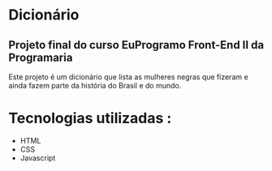 # Dicionário

## Projeto final do curso EuProgramo Front-End II da Programaria

Este projeto é um dicionário que lista as mulheres negras que fizeram e ainda fazem parte da história do Brasil e do mundo.

# Tecnologias utilizadas :

 - HTML
 - CSS
 - Javascript